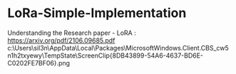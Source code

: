 # LoRa-Simple-Implementation
Understanding the Research paper - LoRA : https://arxiv.org/pdf/2106.09685.pdf
c:\Users\sil3n\AppData\Local\Packages\MicrosoftWindows.Client.CBS_cw5n1h2txyewy\TempState\ScreenClip\{8DB43899-54A6-4637-BD6E-C0202FE7BF06}.png
